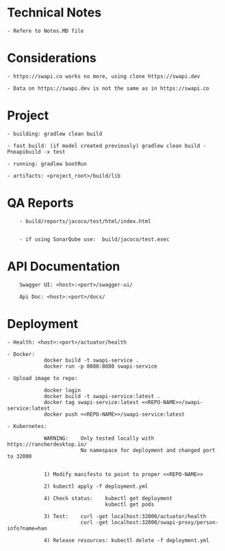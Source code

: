 
Technical Notes
===============

	- Refere to Notes.MD file


Considerations
==============

    - https://swapi.co works no more, using clone https://swapi.dev

    - Data on https://swapi.dev is not the same as in https://swapi.co


Project
=======

    - building: gradlew clean build

    - fast build: (if model created previously) gradlew clean build -Pnoapibuild -x test 

    - running: gradlew bootRun

    - artifacts: <project_root>/build/lib

QA Reports
==========

        - build/reports/jacoco/test/html/index.html
		
		
		- if using SonarQube use:  build/jacoco/test.exec


API Documentation
=================

		Swagger UI: <host>:<port>/swagger-ui/
		
		Api Doc: <host>:<port>/docs/


Deployment
==========

    - Health: <host>:<port>/actuator/health

    - Docker: 
                docker build -t swapi-service .
                docker run -p 8080:8080 swapi-service

    - Upload image to repo:

                docker login
                docker build -t swapi-service:latest .
                docker tag swapi-service:latest <<REPO-NAME>>/swapi-service:latest
                docker push <<REPO-NAME>>/swapi-service:latest

    - Kubernetes:
	
                WARNING:    Only tested locally with https://rancherdesktop.io/ 
                            No namespace for deployment and changed port to 32000


                1) Modify manifesto to point to proper <<REPO-NAME>>
				
                2) kubectl apply -f deployment.yml

                4) Check status:    kubectl get deployment
                                    kubectl get pods

                3) Test:    curl -get localhost:32000/actuator/health
                            curl -get localhost:32000/swapi-proxy/person-info?name=han

                4) Release resources: kubectl delete -f deployment.yml


